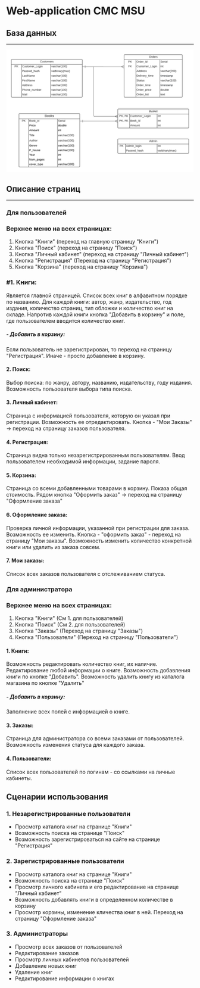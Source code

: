 Web-application CMC MSU
=============
База данных
-------------
*****
![Alt text](/Docs/Images/Database.png)


Описание страниц
-------------
*****
### Для пользователей
### Верхнее меню на всех страницах:
1. Кнопка "Книги" (переход на главную страницу "Книги")
2. Кнопка "Поиск" (переход на страницу "Поиск")
3. Кнопка "Личный кабинет" (переход на страницу "Личный кабинет")
4. Кнопка "Регистрация" (Переход на страницу "Регистрация")
5. Кнопка "Корзина" (переход на страницу "Корзина")

### #1. Книги:
Является главной страницей. Список всех книг в алфавитном порядке по названию. Для каждой книги: автор, жанр, издательство, год издания, количество страниц, тип обложки и количество книг на складе.
Напротив каждой книги кнопка "Добавить в корзину" и поле, где пользователем вводится количество книг.
##### - Добавить в корзину: 
Если пользователь не зарегистрирован, то переход на страницу "Регистрация". Иначе - просто добавление в корзину.

#### 2. Поиск:
Выбор поиска: по жанру, автору, названию, издательству, году издания. Возможность пользователя выбора типа поиска.

#### 3. Личный кабинет:
Страница с информацией пользователя, которую он указал при регистрации. Возможность ее отредактировать. Кнопка - "Мои Заказы" -> переход на страницу заказов пользователя.

#### 4. Регистрация:
Страница видна только незарегистрированным пользователям. Ввод пользователем необходимой информации, задание пароля.

#### 5. Корзина:
Страница со всеми добавленными товарами в корзину. Показа общая стоимость. Рядом кнопка "Оформить заказ" -> переход на страницу "Оформление заказа"

#### 6. Оформление заказа:
Проверка личной информации, указанной при регистрации для заказа. Возможность ее изменить. Кнопка - "оформить заказ" - переход на страницу "Мои заказы". Возможность изменить количество конкретной книги или удалить из заказа совсем.

#### 7. Мои заказы:
Список всех заказов пользователя с отслеживанием статуса.

### Для администратора
### Верхнее меню на всех страницах:
1. Кнопка "Книги" (См 1. для пользователей)
2. Кнопка "Поиск" (См 2. для пользователей)
3. Кнопка "Заказы" (Переход на страницу "Заказы")
4. Кнопка "Пользователи" (Переход на страницу "Пользователи")

#### 1. Книги: 
Возможность редактировать количество книг, их наличие. Редактирование любой информации о книге.
Возможность добавления книги по кнопке "Добавить".
Возможность удалить книгу из каталога магазина по кнопке "Удалить"
##### - Добавить в корзину: 
Заполнение всех полей с информацией о книге.

#### 3. Заказы: 
Страница для администратора со всеми заказами от пользователей. Возможность изменения статуса для каждого заказа.

#### 4. Пользователи:
Список всех пользователей по логинам - со ссылками на личные кабинеты.


Сценарии использования
-------------
### 1. Незарегистрированные пользователи
- Просмотр каталога книг на странице "Книги"
- Возможность поиска на странице "Поиск"
- Возможность зарегистрироваться на сайте на странице "Регистрация"
  
### 2. Зарегистрированные пользователи
- Просмотр каталога книг на странице "Книги"
- Возможность поиска на странице "Поиск"
- Просмотр личного кабинета и его редактирование на странице "Личный кабинет"
- Возможность добавлять книги в определенном количестве в корзину
- Просмотр корзины, изменение кличества книг в ней. Переход на страницу "Оформление заказа"

### 3. Администраторы
- Просмотр всех заказов от пользователей
- Редактирование заказов
- Просмотр личных кабинетов пользователей
- Добавление новых книг
- Удаление книг
- Редактирование информации о книгах

